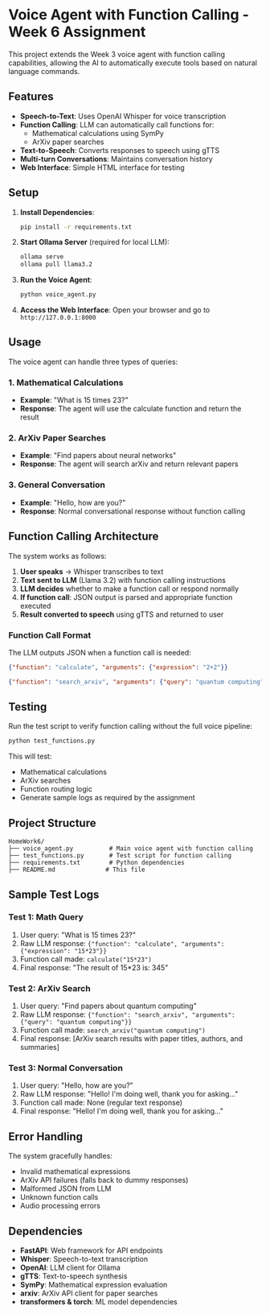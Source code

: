 # Voice Agent with Function Calling - Week 6 Assignment

This project extends the Week 3 voice agent with function calling capabilities, allowing the AI to automatically execute tools based on natural language commands.

## Features

- **Speech-to-Text**: Uses OpenAI Whisper for voice transcription
- **Function Calling**: LLM can automatically call functions for:
  - Mathematical calculations using SymPy
  - ArXiv paper searches
- **Text-to-Speech**: Converts responses to speech using gTTS
- **Multi-turn Conversations**: Maintains conversation history
- **Web Interface**: Simple HTML interface for testing

## Setup

1. **Install Dependencies**:
   ```bash
   pip install -r requirements.txt
   ```

2. **Start Ollama Server** (required for local LLM):
   ```bash
   ollama serve
   ollama pull llama3.2
   ```

3. **Run the Voice Agent**:
   ```bash
   python voice_agent.py
   ```

4. **Access the Web Interface**:
   Open your browser and go to `http://127.0.0.1:8000`

## Usage

The voice agent can handle three types of queries:

### 1. Mathematical Calculations
- **Example**: "What is 15 times 23?"
- **Response**: The agent will use the calculate function and return the result

### 2. ArXiv Paper Searches  
- **Example**: "Find papers about neural networks"
- **Response**: The agent will search arXiv and return relevant papers

### 3. General Conversation
- **Example**: "Hello, how are you?"
- **Response**: Normal conversational response without function calling

## Function Calling Architecture

The system works as follows:

1. **User speaks** → Whisper transcribes to text
2. **Text sent to LLM** (Llama 3.2) with function calling instructions
3. **LLM decides** whether to make a function call or respond normally
4. **If function call**: JSON output is parsed and appropriate function executed
5. **Result converted to speech** using gTTS and returned to user

### Function Call Format

The LLM outputs JSON when a function call is needed:

```json
{"function": "calculate", "arguments": {"expression": "2+2"}}
```

```json
{"function": "search_arxiv", "arguments": {"query": "quantum computing"}}
```

## Testing

Run the test script to verify function calling without the full voice pipeline:

```bash
python test_functions.py
```

This will test:
- Mathematical calculations
- ArXiv searches  
- Function routing logic
- Generate sample logs as required by the assignment

## Project Structure

```
HomeWork6/
├── voice_agent.py          # Main voice agent with function calling
├── test_functions.py       # Test script for function calling
├── requirements.txt        # Python dependencies
├── README.md              # This file

```

## Sample Test Logs

### Test 1: Math Query
1. User query: "What is 15 times 23?"
2. Raw LLM response: `{"function": "calculate", "arguments": {"expression": "15*23"}}`
3. Function call made: `calculate("15*23")`
4. Final response: "The result of 15*23 is: 345"

### Test 2: ArXiv Search
1. User query: "Find papers about quantum computing"
2. Raw LLM response: `{"function": "search_arxiv", "arguments": {"query": "quantum computing"}}`
3. Function call made: `search_arxiv("quantum computing")`
4. Final response: [ArXiv search results with paper titles, authors, and summaries]

### Test 3: Normal Conversation
1. User query: "Hello, how are you?"
2. Raw LLM response: "Hello! I'm doing well, thank you for asking..."
3. Function call made: None (regular text response)
4. Final response: "Hello! I'm doing well, thank you for asking..."

## Error Handling

The system gracefully handles:
- Invalid mathematical expressions
- ArXiv API failures (falls back to dummy responses)
- Malformed JSON from LLM
- Unknown function calls
- Audio processing errors

## Dependencies

- **FastAPI**: Web framework for API endpoints
- **Whisper**: Speech-to-text transcription
- **OpenAI**: LLM client for Ollama
- **gTTS**: Text-to-speech synthesis
- **SymPy**: Mathematical expression evaluation
- **arxiv**: ArXiv API client for paper searches
- **transformers & torch**: ML model dependencies
